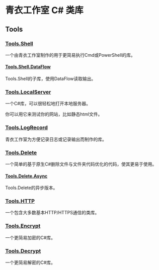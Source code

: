 # 青衣工作室 C# 类库

## Tools

### [Tools.Shell](https://www.nuget.org/packages/Tools.Shell/)

一个由青衣工作室制作的用于更简易执行Cmd或PowerShell的库。

#### [Tools.Shell.DataFlow](https://www.nuget.org/packages/Tools.Shell.DataFlow)

Tools.Shell的子库，使用DataFlow读取输出。

### [Tools.LocalServer](https://www.nuget.org/packages/Tools.LocalServer/)

一个C#库，可以很轻松地打开本地服务器。

你可以用它来测试你的网站，比如静态html文件。

### [Tools.LogRecord](https://www.nuget.org/packages/Tools.LogRecord)

青衣工作室为方便记录日志或记录输出而制作的库。

### [Tools.Delete](https://www.nuget.org/packages/Tools.Delete/)

一个简单的基于原生C#删除文件与文件夹代码优化的代码，使其更易于使用。

#### [Tools.Delete.Async](https://www.nuget.org/packages/Tools.Delete.Async/)

Tools.Delete的异步版本。

### [Tools.HTTP](https://www.nuget.org/packages/Tools.HTTP/)

一个包含大多数基本HTTP/HTTPS通信的类库。

### [Tools.Encrypt](https://www.nuget.org/packages/Tools.Encrypt)

一个更简易加密的C#库。

### [Tools.Decrypt](https://www.nuget.org/packages/Tools.Decrypt)

一个更简易解密的C#库。
